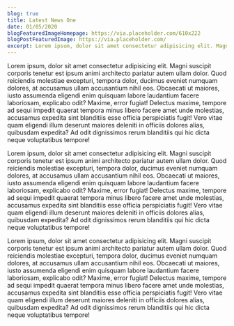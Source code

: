 ```yaml
---
blog: true
title: Latest News One
date: 01/05/2020
blogFeaturedImageHomepage: https://via.placeholder.com/610x222
blogPostFeaturedImage: https://via.placeholder.com/
excerpt: Lorem ipsum, dolor sit amet consectetur adipisicing elit. Magni suscipit corporis tenetur est ipsum animi architecto pariatur autem ullam dolor. Quod reiciendis molestiae excepturi, tempora dolor, ducimus eveniet numquam dolores, at accusamus ullam 
---
```


Lorem ipsum, dolor sit amet consectetur adipisicing elit. Magni suscipit corporis tenetur est ipsum animi architecto pariatur autem ullam dolor. Quod reiciendis molestiae excepturi, tempora dolor, ducimus eveniet numquam dolores, at accusamus ullam accusantium nihil eos. Obcaecati ut maiores, iusto assumenda eligendi enim quisquam labore laudantium facere laboriosam, explicabo odit? Maxime, error fugiat! Delectus maxime, tempore ad sequi impedit quaerat tempora minus libero facere amet unde molestias, accusamus expedita sint blanditiis esse officia perspiciatis fugit! Vero vitae quam eligendi illum deserunt maiores deleniti in officiis dolores alias, quibusdam expedita? Ad odit dignissimos rerum blanditiis qui hic dicta neque voluptatibus tempore!

Lorem ipsum, dolor sit amet consectetur adipisicing elit. Magni suscipit corporis tenetur est ipsum animi architecto pariatur autem ullam dolor. Quod reiciendis molestiae excepturi, tempora dolor, ducimus eveniet numquam dolores, at accusamus ullam accusantium nihil eos. Obcaecati ut maiores, iusto assumenda eligendi enim quisquam labore laudantium facere laboriosam, explicabo odit? Maxime, error fugiat! Delectus maxime, tempore ad sequi impedit quaerat tempora minus libero facere amet unde molestias, accusamus expedita sint blanditiis esse officia perspiciatis fugit! Vero vitae quam eligendi illum deserunt maiores deleniti in officiis dolores alias, quibusdam expedita? Ad odit dignissimos rerum blanditiis qui hic dicta neque voluptatibus tempore!

Lorem ipsum, dolor sit amet consectetur adipisicing elit. Magni suscipit corporis tenetur est ipsum animi architecto pariatur autem ullam dolor. Quod reiciendis molestiae excepturi, tempora dolor, ducimus eveniet numquam dolores, at accusamus ullam accusantium nihil eos. Obcaecati ut maiores, iusto assumenda eligendi enim quisquam labore laudantium facere laboriosam, explicabo odit? Maxime, error fugiat! Delectus maxime, tempore ad sequi impedit quaerat tempora minus libero facere amet unde molestias, accusamus expedita sint blanditiis esse officia perspiciatis fugit! Vero vitae quam eligendi illum deserunt maiores deleniti in officiis dolores alias, quibusdam expedita? Ad odit dignissimos rerum blanditiis qui hic dicta neque voluptatibus tempore!